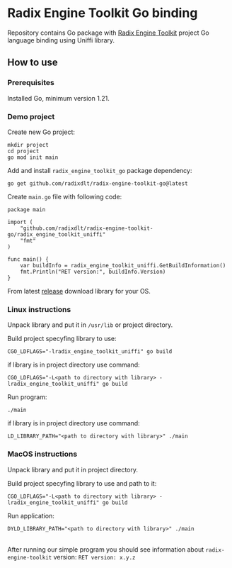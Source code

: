 # Radix Engine Toolkit Go binding
Repository contains Go package with [Radix Engine Toolkit](https://github.com/radixdlt/radix-engine-toolkit) project Go language binding using Uniffi library.

## How to use
### Prerequisites
Installed Go, minimum version 1.21.

### Demo project
Create new Go project:
```
mkdir project
cd project
go mod init main
```

Add and install `radix_engine_toolkit_go` package dependency:
```
go get github.com/radixdlt/radix-engine-toolkit-go@latest
```

Create `main.go` file with following code:
```
package main

import (
    "github.com/radixdlt/radix-engine-toolkit-go/radix_engine_toolkit_uniffi"
    "fmt"
)

func main() {
    var buildInfo = radix_engine_toolkit_uniffi.GetBuildInformation()
    fmt.Println("RET version:", buildInfo.Version)
}
```

From latest [release](https://github.com/radixdlt/radix-engine-toolkit-go/releases) download library for your OS.

### Linux instructions
Unpack library and put it in `/usr/lib` or project directory.

Build project specyfing library to use:
```
CGO_LDFLAGS="-lradix_engine_toolkit_uniffi" go build
```
if library is in project directory use command:
```
CGO_LDFLAGS="-L<path to directory with library> -lradix_engine_toolkit_uniffi" go build
```
Run program:
```
./main
```
if library is in project directory use command:
```
LD_LIBRARY_PATH="<path to directory with library>" ./main
```

### MacOS instructions
Unpack library and put it in project directory.

Build project specyfing library to use and path to it:
```
CGO_LDFLAGS="-L<path to directory with library> -lradix_engine_toolkit_uniffi" go build
```
Run application:
```
DYLD_LIBRARY_PATH="<path to directory with library>" ./main
```
 \
After running our simple program you should see information about `radix-engine-toolkit` version: `RET version: x.y.z`
